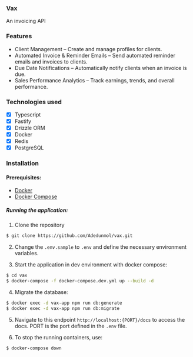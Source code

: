 ### Vax
An invoicing API

### Features
- Client Management – Create and manage profiles for clients.
- Automated Invoice & Reminder Emails – Send automated reminder emails and invoices to clients.
- Due Date Notifications – Automatically notify clients when an invoice is due.
- Sales Performance Analytics – Track earnings, trends, and overall performance.

### Technologies used
- [x] Typescript
- [x] Fastify
- [x] Drizzle ORM
- [x] Docker
- [x] Redis
- [x] PostgreSQL

### Installation

#### Prerequisites:

* [Docker](https://www.docker.com/get-started)
* [Docker Compose](https://docs.docker.com/compose/install/)

##### Running the application:

1. Clone the repository
```bash
$ git clone https://github.com/Adedunmol/vax.git
```

2. Change the `.env.sample` to `.env` and define the necessary environment variables.

3. Start the application in dev environment with docker compose:
```bash
$ cd vax
$ docker-compose -f docker-compose.dev.yml up --build -d
```

4. Migrate the database:
```bash
$ docker exec -d vax-app npm run db:generate
$ docker exec -d vax-app npm run db:migrate
```

5. Navigate to this endpoint `http://localhost:{PORT}/docs` to access the docs. PORT is the port defined in the `.env` file.
   

6. To stop the running containers, use:
```bash
$ docker-compose down
```